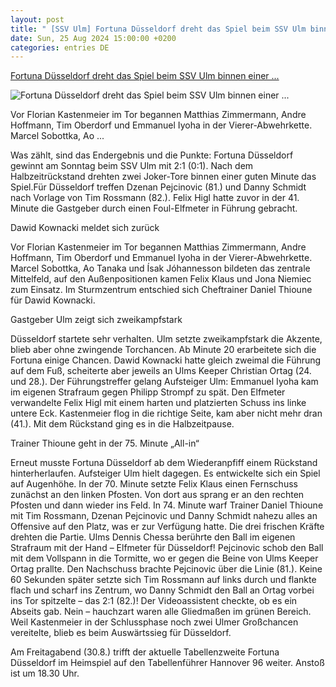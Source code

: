 ```yaml
---
layout: post
title: " [SSV Ulm] Fortuna Düsseldorf dreht das Spiel beim SSV Ulm binnen einer ..."
date: Sun, 25 Aug 2024 15:00:00 +0200
categories: entries DE
---
```

[Fortuna Düsseldorf dreht das Spiel beim SSV Ulm binnen einer ...](https://www.ddorf-aktuell.de/2024/08/25/fortuna-duesseldorf-dreht-das-spiel-beim-ssv-ulm-binnen-einer-minute-zum-21-01/)

![Fortuna Düsseldorf dreht das Spiel beim SSV Ulm binnen einer ...](https://www.ddorf-aktuell.de/wp-content/uploads/2024/07/F95_7_-Dzenan-Pejcinovic_Angriff_24_25.jpg)

Vor Florian Kastenmeier im Tor begannen Matthias Zimmermann, Andre Hoffmann, Tim Oberdorf und Emmanuel Iyoha in der Vierer-Abwehrkette. Marcel Sobottka, Ao ...

Was zählt, sind das Endergebnis und die Punkte: Fortuna Düsseldorf gewinnt am Sonntag beim SSV Ulm mit 2:1 (0:1). Nach dem Halbzeitrückstand drehten zwei Joker-Tore binnen einer guten Minute das Spiel.Für Düsseldorf treffen Dzenan Pejcinovic (81.) und Danny Schmidt nach Vorlage von Tim Rossmann (82.). Felix Higl hatte zuvor in der 41. Minute die Gastgeber durch einen Foul-Elfmeter in Führung gebracht.

Dawid Kownacki meldet sich zurück

Vor Florian Kastenmeier im Tor begannen Matthias Zimmermann, Andre Hoffmann, Tim Oberdorf und Emmanuel Iyoha in der Vierer-Abwehrkette. Marcel Sobottka, Ao Tanaka und Ísak Jóhannesson bildeten das zentrale Mittelfeld, auf den Außenpositionen kamen Felix Klaus und Jona Niemiec zum Einsatz. Im Sturmzentrum entschied sich Cheftrainer Daniel Thioune für Dawid Kownacki.

Gastgeber Ulm zeigt sich zweikampfstark

Düsseldorf startete sehr verhalten. Ulm setzte zweikampfstark die Akzente, blieb aber ohne zwingende Torchancen. Ab Minute 20 erarbeitete sich die Fortuna einige Chancen. Dawid Kownacki hatte gleich zweimal die Führung auf dem Fuß, scheiterte aber jeweils an Ulms Keeper Christian Ortag (24. und 28.). Der Führungstreffer gelang Aufsteiger Ulm: Emmanuel Iyoha kam im eigenen Strafraum gegen Philipp Strompf zu spät. Den Elfmeter verwandelte Felix Higl mit einem harten und platzierten Schuss ins linke untere Eck. Kastenmeier flog in die richtige Seite, kam aber nicht mehr dran (41.). Mit dem Rückstand ging es in die Halbzeitpause.

Trainer Thioune geht in der 75. Minute „All-in“

Erneut musste Fortuna Düsseldorf ab dem Wiederanpfiff einem Rückstand hinterherlaufen. Aufsteiger Ulm hielt dagegen. Es entwickelte sich ein Spiel auf Augenhöhe. In der 70. Minute setzte Felix Klaus einen Fernschuss zunächst an den linken Pfosten. Von dort aus sprang er an den rechten Pfosten und dann wieder ins Feld. In 74. Minute warf Trainer Daniel Thioune mit Tim Rossmann, Dzenan Pejcinovic und Danny Schmidt nahezu alles an Offensive auf den Platz, was er zur Verfügung hatte. Die drei frischen Kräfte drehten die Partie. Ulms Dennis Chessa berührte den Ball im eigenen Strafraum mit der Hand – Elfmeter für Düsseldorf! Pejcinovic schob den Ball mit dem Vollspann in die Tormitte, wo er gegen die Beine von Ulms Keeper Ortag prallte. Den Nachschuss brachte Pejcinovic über die Linie (81.). Keine 60 Sekunden später setzte sich Tim Rossmann auf links durch und flankte flach und scharf ins Zentrum, wo Danny Schmidt den Ball an Ortag vorbei ins Tor spitzelte – das 2:1 (82.)! Der Videoassistent checkte, ob es ein Abseits gab. Nein – hauchzart waren alle Gliedmaßen im grünen Bereich. Weil Kastenmeier in der Schlussphase noch zwei Ulmer Großchancen vereitelte, blieb es beim Auswärtssieg für Düsseldorf.

Am Freitagabend (30.8.) trifft der aktuelle Tabellenzweite Fortuna Düsseldorf im Heimspiel auf den Tabellenführer Hannover 96 weiter. Anstoß ist um 18.30 Uhr.

